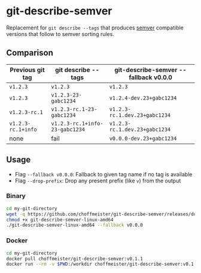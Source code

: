 # git-describe-semver

Replacement for `git describe --tags` that produces [semver](https://semver.org/) compatible versions that follow to semver sorting rules.

## Comparison

Previous git tag | git describe --tags | git-describe-semver --fallback v0.0.0
--- | --- | ---
`v1.2.3` | `v1.2.3` | `v1.2.3`
`v1.2.3` | `v1.2.3-23-gabc1234` | `v1.2.4-dev.23+gabc1234`
`v1.2.3-rc.1` | `v1.2.3-rc.1-23-gabc1234` | `v1.2.3-rc.1.dev.23+gabc1234`
`v1.2.3-rc.1+info` | `v1.2.3-rc.1+info-23-gabc1234` | `v1.2.3-rc.1.dev.23+gabc1234`
none | fail | `v0.0.0-dev.23+gabc1234`

## Usage

* Flag `--fallback v0.0.0`: Fallback to given tag name if no tag is available
* Flag `--drop-prefix`: Drop any present prefix (like `v`) from the output

### Binary

```bash
cd my-git-directory
wget -q https://github.com/choffmeister/git-describe-semver/releases/download/v0.1.1/git-describe-semver-linux-amd64
chmod +x git-describe-semver-linux-amd64
./git-describe-semver-linux-amd64 --fallback v0.0.0
```

### Docker

```bash
cd my-git-directory
docker pull choffmeister/git-describe-semver:v0.1.1
docker run --rm -v $PWD:/workdir choffmeister/git-describe-semver:v0.1.1 --fallback v0.0.0
```
